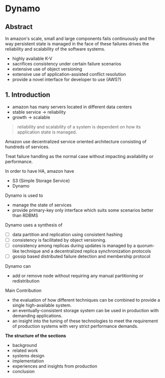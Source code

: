 # Dynamo

## Abstract

In amazon's scale, small and large components fails continuously and
the way persistent state is managed in the face of these failures drives
the reliability and scalability of the software systems.

- highly available K-V
- sacrifices consistency under certain failure scenarios
- extensive use of object versioning
- extensive use of application-assisted conflict resolution
- provide a novel interface for developer to use (AWS?)

## 1. Introduction

- amazon has many servers located in different data centers
- stable service -> reliability
- growth -> scalable

> reliability and scalability of a system is dependent on how its application state is managed.

Amazon use decentralized service oriented architecture consisting of hundreds of services.

Treat failure handling as the normal case without impacting availability or performance.

In order to have HA, amazon have

- S3 (Simple Storage Service)
- Dynamo

Dynamo is used to

- manage the state of services
- provide primary-key only interface which suits some scenarios better than RDBMS

Dynamo uses a synthesis of

- [ ] data partition and replication using consistent hashing
- [ ] consistency is facilitated by object versioning.
- [ ] consistency among replicas during updates is managed by a quorum-like technique and a decentralized replica synchronization protocols
- [ ] gossip based distributed failure detection and membership protocol

Dynamo can

- add or remove node without requiring any manual partitioning or redistribution

Main Contribution

- the evaluation of how different techniques can be combined to provide a single high-available system.
- an eventually-consistent storage system can be used in production with demanding applications.
- an insight into the tuning of these technologies to meet the requirement of production systems with very strict performance demands.

**The structure of the sections**

- background
- related work
- systems design
- implementation
- experiences and insights from production
- conclusion 

